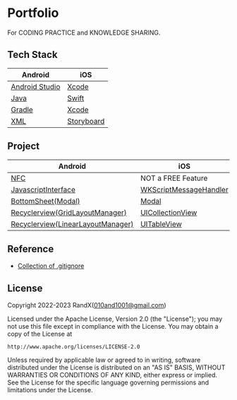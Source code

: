 # Portfolio

For CODING PRACTICE and KNOWLEDGE SHARING.

## Tech Stack

| Android | iOS |
| ----------- | ----------- |
| [Android Studio](https://developer.android.com/studio) | [Xcode](https://developer.apple.com/xcode/resources/) |
| [Java](https://en.wikipedia.org/wiki/Java_(programming_language)) | [Swift](https://www.swift.org/about/) |
| [Gradle](https://gradle.org/) | [Xcode](https://developer.apple.com/xcode/resources/)  |
| [XML](https://developer.android.com/develop/ui/views/layout/declaring-layout)  | [Storyboard](https://developer.apple.com/library/archive/documentation/General/Conceptual/Devpedia-CocoaApp/Storyboard.html) |

## Project

| Android | iOS |
| ----------- | ----------- |
| [NFC](/Android/NFC/)                                              | NOT a FREE Feature |
| [JavascriptInterface](/Android/JavascriptInterface/)              | [WKScriptMessageHandler](/iOS/WKScriptMessageHandler/) |
| [BottomSheet(Modal)](/Android/BottomSheet/)                       | [Modal](/iOS/Modal/) |
| [Recyclerview(GridLayoutManager)](/Android/RecyclerView/)         | [UICollectionView](/iOS/UICollectionView/) |
| [Recyclerview(LinearLayoutManager)](/Android/RecyclerView/)       | [UITableView](/iOS/UITableView/) |

## Reference

- [Collection of .gitignore](https://github.com/github/gitignore)

## License

Copyright 2022-2023 RandX(<010and1001@gmail.com>)

Licensed under the Apache License, Version 2.0 (the "License");
you may not use this file except in compliance with the License.
You may obtain a copy of the License at

    http://www.apache.org/licenses/LICENSE-2.0

Unless required by applicable law or agreed to in writing, software
distributed under the License is distributed on an "AS IS" BASIS,
WITHOUT WARRANTIES OR CONDITIONS OF ANY KIND, either express or implied.
See the License for the specific language governing permissions and
limitations under the License.
